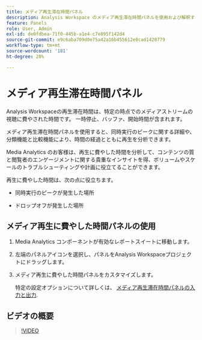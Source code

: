 ```yaml
---
title: メディア再生滞在時間パネル
description: Analysis Workspace のメディア再生滞在時間パネルを使用および解釈する方法。
feature: Panels
role: User, Admin
exl-id: de0fdbea-71f0-445b-a1e4-c7e895f142d4
source-git-commit: e9c6aba709d0e75a42a16b455612e0cad1428779
workflow-type: tm+mt
source-wordcount: '181'
ht-degree: 28%

---
```


# メディア再生滞在時間パネル

Analysis Workspaceの再生滞在時間は、特定の時点でのメディアストリームの視聴に費やされた時間です。 一時停止、バッファ、開始時間が含まれます。

メディア再生滞在時間パネルを使用すると、同時実行のピークに関する詳細や、分類機能と比較機能により、時間の経過とともに再生を分析できます。

Media Analytics のお客様は、再生に費やした時間を分析して、コンテンツの質と閲覧者のエンゲージメントに関する貴重なインサイトを得、ボリュームやスケールのトラブルシューティングや計画に役立てることができます。

再生に費やした時間は、次の点に役立ちます。

* 同時実行のピークが発生した場所

* ドロップオフが発生した場所

## メディア再生に費やした時間パネルの使用

1. Media Analytics コンポーネントが有効なレポートスイートに移動します。

1. 左端のパネルアイコンを選択し、パネルをAnalysis Workspaceプロジェクトにドラッグします。

1. メディア再生に費やした時間パネルをカスタマイズします。

   特定の設定オプションについて詳しくは、 [メディア再生滞在時間パネルの入力と出力](/help/analysis-workspace/c-panels/media-playback-timespent/panel-inputs-outputs.md).

## ビデオの概要

>[!VIDEO](https://video.tv.adobe.com/v/338699)
